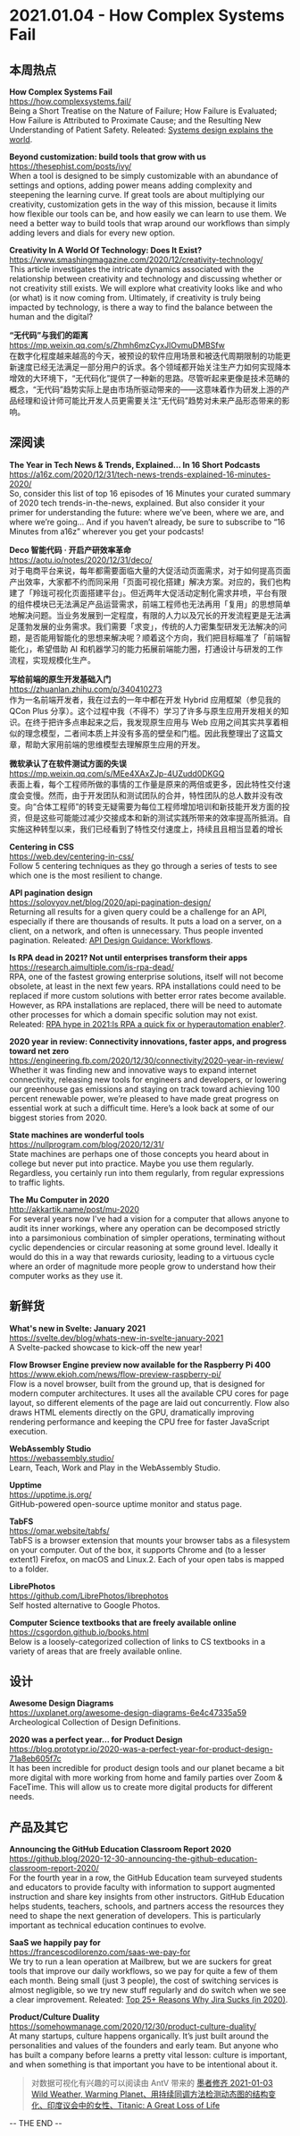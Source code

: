 2021.01.04 - How Complex Systems Fail  
========  

## 本周热点

**How Complex Systems Fail**  
https://how.complexsystems.fail/  
Being a Short Treatise on the Nature of Failure; How Failure is Evaluated; How Failure is Attributed to Proximate Cause; and the Resulting New Understanding of Patient Safety. Releated: [Systems design explains the world](https://apenwarr.ca/log/20201227).

**Beyond customization: build tools that grow with us**  
https://thesephist.com/posts/ivy/  
When a tool is designed to be simply customizable with an abundance of settings and options, adding power means adding complexity and steepening the learning curve. If great tools are about multiplying our creativity, customization gets in the way of this mission, because it limits how flexible our tools can be, and how easily we can learn to use them. We need a better way to build tools that wrap around our workflows than simply adding levers and dials for every new option.

**Creativity In A World Of Technology: Does It Exist?**  
https://www.smashingmagazine.com/2020/12/creativity-technology/  
This article investigates the intricate dynamics associated with the relationship between creativity and technology and discussing whether or not creativity still exists. We will explore what creativity looks like and who (or what) is it now coming from. Ultimately, if creativity is truly being impacted by technology, is there a way to find the balance between the human and the digital?

**“无代码”与我们的距离**  
https://mp.weixin.qq.com/s/Zhmh6mzCyxJlOvmuDMBSfw  
在数字化程度越来越高的今天，被预设的软件应用场景和被迭代周期限制的功能更新速度已经无法满足一部分用户的诉求。各个领域都开始关注生产力如何实现降本增效的大环境下，“无代码化”提供了一种新的思路。尽管听起来更像是技术范畴的概念，“无代码”趋势实际上是由市场所驱动带来的——这意味着作为研发上游的产品经理和设计师可能比开发人员更需要关注“无代码”趋势对未来产品形态带来的影响。

## 深阅读

**The Year in Tech News & Trends, Explained… In 16 Short Podcasts**  
https://a16z.com/2020/12/31/tech-news-trends-explained-16-minutes-2020/  
So, consider this list of top 16 episodes of 16 Minutes your curated summary of 2020 tech trends-in-the-news, explained. But also consider it your primer for understanding the future: where we’ve been, where we are, and where we’re going… And if you haven’t already, be sure to subscribe to “16 Minutes from a16z” wherever you get your podcasts!

**Deco 智能代码 · 开启产研效率革命**  
https://aotu.io/notes/2020/12/31/deco/  
对于电商平台来说，每年都需要面临大量的大促活动页面需求，对于如何提高页面产出效率，大家都不约而同采用「页面可视化搭建」解决方案。对应的，我们也构建了「羚珑可视化页面搭建平台」。但近两年大促活动定制化需求井喷，平台有限的组件模块已无法满足产品运营需求，前端工程师也无法再用「复用」的思想简单地解决问题。当业务发展到一定程度，有限的人力以及冗长的开发流程更是无法满足蓬勃发展的业务需求。我们需要「求变」，传统的人力密集型研发无法解决的问题，是否能用智能化的思想来解决呢？顺着这个方向，我们把目标瞄准了「前端智能化」，希望借助 AI 和机器学习的能力拓展前端能力圈，打通设计与研发的工作流程，实现规模化生产。

**写给前端的原生开发基础入门**  
https://zhuanlan.zhihu.com/p/340410273  
作为一名前端开发者，我在过去的一年中都在开发 Hybrid 应用框架（参见我的 QCon Plus 分享）。这个过程中我（不得不）学习了许多与原生应用开发相关的知识。在终于把许多点串起来之后，我发现原生应用与 Web 应用之间其实共享着相似的理念模型，二者间本质上并没有多高的壁垒和门槛。因此我整理出了这篇文章，帮助大家用前端的思维模型去理解原生应用的开发。

**微软承认了在软件测试方面的失误**  
https://mp.weixin.qq.com/s/MEe4XAxZJp-4UZudd0DKGQ  
表面上看，每个工程师所做的事情的工作量是原来的两倍或更多，因此特性交付速度会变慢。然而，由于开发团队和测试团队的合并，特性团队的总人数并没有改变。向“合体工程师”的转变无疑需要为每位工程师增加培训和新技能开发方面的投资，但是这些可能能过减少交接成本和新的测试实践所带来的效率提高所抵消。自实施这种转型以来，我们已经看到了特性交付速度上，持续且且相当显着的增长

**Centering in CSS**  
https://web.dev/centering-in-css/  
Follow 5 centering techniques as they go through a series of tests to see which one is the most resilient to change.

**API pagination design**  
https://solovyov.net/blog/2020/api-pagination-design/  
Returning all results for a given query could be a challenge for an API, especially if there are thousands of results. It puts a load on a server, on a client, on a network, and often is unnecessary. Thus people invented pagination. Releated: [API Design Guidance: Workflows](https://tyk.io/api-design-guidance-workflows/).

**Is RPA dead in 2021? Not until enterprises transform their apps**  
https://research.aimultiple.com/is-rpa-dead/  
RPA, one of the fastest growing enterprise solutions, itself will not become obsolete, at least in the next few years. RPA installations could need to be replaced if more custom solutions with better error rates become available. However, as RPA installations are replaced, there will be need to automate other processes for which a domain specific solution may not exist. Releated: [RPA hype in 2021:Is RPA a quick fix or hyperautomation enabler?](https://research.aimultiple.com/rpa-hype/).

**2020 year in review: Connectivity innovations, faster apps, and progress toward net zero**  
https://engineering.fb.com/2020/12/30/connectivity/2020-year-in-review/  
Whether it was finding new and innovative ways to expand internet connectivity, releasing new tools for engineers and developers, or lowering our greenhouse gas emissions and staying on track toward achieving 100 percent renewable power, we’re pleased to have made great progress on essential work at such a difficult time. Here’s a look back at some of our biggest stories from 2020.

**State machines are wonderful tools**  
https://nullprogram.com/blog/2020/12/31/  
State machines are perhaps one of those concepts you heard about in college but never put into practice. Maybe you use them regularly. Regardless, you certainly run into them regularly, from regular expressions to traffic lights.

**The Mu Computer in 2020**  
http://akkartik.name/post/mu-2020  
For several years now I've had a vision for a computer that allows anyone to audit its inner workings, where any operation can be decomposed strictly into a parsimonious combination of simpler operations, terminating without cyclic dependencies or circular reasoning at some ground level. Ideally it would do this in a way that rewards curiosity, leading to a virtuous cycle where an order of magnitude more people grow to understand how their computer works as they use it.

## 新鲜货

**What's new in Svelte: January 2021**  
https://svelte.dev/blog/whats-new-in-svelte-january-2021  
A Svelte-packed showcase to kick-off the new year!

**Flow Browser Engine preview now available for the Raspberry Pi 400**  
https://www.ekioh.com/news/flow-preview-raspberry-pi/  
Flow is a novel browser, built from the ground up, that is designed for modern computer architectures. It uses all the available CPU cores for page layout, so different elements of the page are laid out concurrently. Flow also draws HTML elements directly on the GPU, dramatically improving rendering performance and keeping the CPU free for faster JavaScript execution.

**WebAssembly Studio**  
https://webassembly.studio/  
Learn, Teach, Work and Play in the WebAssembly Studio.

**Upptime**  
https://upptime.js.org/  
GitHub-powered open-source uptime monitor and status page.

**TabFS**  
https://omar.website/tabfs/  
TabFS is a browser extension that mounts your browser tabs as a filesystem on your computer. Out of the box, it supports Chrome and (to a lesser extent1) Firefox, on macOS and Linux.2. Each of your open tabs is mapped to a folder.

**LibrePhotos**  
https://github.com/LibrePhotos/librephotos  
Self hosted alternative to Google Photos.

**Computer Science textbooks that are freely available online** 
https://csgordon.github.io/books.html  
Below is a loosely-categorized collection of links to CS textbooks in a variety of areas that are freely available online.

## 设计

**Awesome Design Diagrams**  
https://uxplanet.org/awesome-design-diagrams-6e4c47335a59  
Archeological Collection of Design Definitions.

**2020 was a perfect year… for Product Design**  
https://blog.prototypr.io/2020-was-a-perfect-year-for-product-design-71a8eb605f7c  
It has been incredible for product design tools and our planet became a bit more digital with more working from home and family parties over Zoom & FaceTime. This will allow us to create more digital products for different needs.

## 产品及其它

**Announcing the GitHub Education Classroom Report 2020**  
https://github.blog/2020-12-30-announcing-the-github-education-classroom-report-2020/  
For the fourth year in a row, the GitHub Education team surveyed students and educators to provide faculty with information to support augmented instruction and share key insights from other instructors. GitHub Education helps students, teachers, schools, and partners access the resources they need to shape the next generation of developers. This is particularly important as technical education continues to evolve.

**SaaS we happily pay for**  
https://francescodilorenzo.com/saas-we-pay-for  
We try to run a lean operation at Mailbrew, but we are suckers for great tools that improve our daily workflows, so we pay for quite a few of them each month. Being small (just 3 people), the cost of switching services is almost negligible, so we try new stuff regularly and do switch when we see a clear improvement. Releated: [Top 25+ Reasons Why Jira Sucks (in 2020)](https://whyjirasucks.com/).

**Product/Culture Duality**  
https://somehowmanage.com/2020/12/30/product-culture-duality/  
At many startups, culture happens organically. It’s just built around the personalities and values of the founders and early team. But anyone who has built a company before learns a pretty vital lesson: culture is important, and when something is that important you have to be intentional about it.

> 对数据可视化有兴趣的可以阅读由 AntV 带来的 [墨者修齐 2021-01-03 Wild Weather, Warming Planet、用持续同调方法检测动态图的结构变化、印度议会中的女性、Titanic: A Great Loss of Life](https://www.yuque.com/mo-college/weekly/poghrc)

-- THE END --
